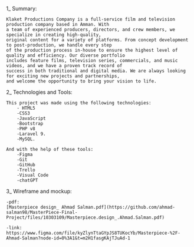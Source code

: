 1_ Summary: 

    Klaket Productions Company is a full-service film and television production company based in Amman. With
    a team of experienced producers, directors, and crew members, we specialize in creating high-quality,
    original content for a variety of platforms. From concept development to post-production, we handle every step 
    of the production process in-house to ensure the highest level of quality and efficiency. Our diverse portfolio
    includes feature films, television series, commercials, and music videos, and we have a proven track record of 
    success in both traditional and digital media. We are always looking for exciting new projects and partnerships,
    and welcome the opportunity to bring your vision to life.
    
    
2_ Technologies and Tools:
    
    This project was made using the following technologies: 
        - HTML5
        -CSS3
        -JavaScript
        -Bootstrap
        -PHP v8
        -Laravel 9.
        -MySQL.
        
    And with the help of these tools: 
        -Figma
        -Git
        -GitHub
        -Trello
        -Visual Code
        -chatGPT
        
3_ Wireframe and mockup: 

    -pdf:
    [Masterpiece design_ Ahmad Salman.pdf](https://github.com/ahmad-salman98/MasterPiece-Final-Project/files/10303109/Masterpiece.design_.Ahmad.Salman.pdf)

    -link:
    https://www.figma.com/file/kyZlynTtaGYpJS8TUKocYb/Masterpiece-%2F-Ahmad-Salman?node-id=0%3A1&t=m2H1fasgKAjTJuAd-1
    
